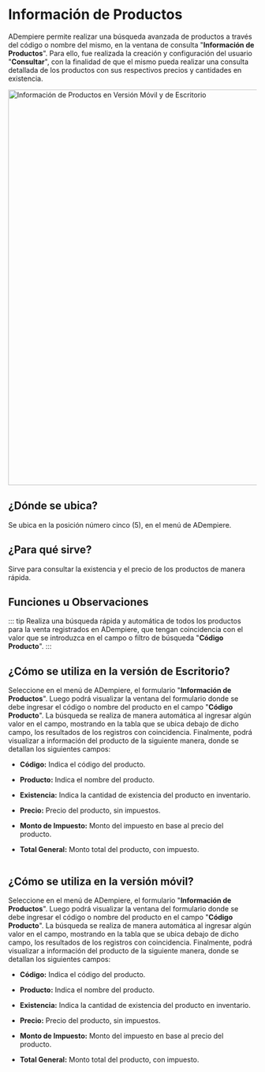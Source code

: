 # Información de Productos

ADempiere permite realizar una búsqueda avanzada de productos a través del código o nombre del mismo, en la ventana de consulta "**Información de Productos**". Para ello, fue realizada la creación y configuración del usuario "**Consultar**", con la finalidad de que el mismo pueda realizar una consulta detallada de los productos con sus respectivos precios y cantidades en existencia.

<img :src="$withBase('/images/forms/product-information/ui-version-product-information.png')" alt="Información de Productos en Versión Móvil y de Escritorio" width="800px">

## ¿Dónde se ubica?

Se ubica en la posición número cinco (5), en el menú de ADempiere.

## ¿Para qué sirve?

Sirve para consultar la existencia y el precio de los productos de manera rápida.

## Funciones u Observaciones

::: tip
Realiza una búsqueda rápida y automática de todos los productos para la venta registrados en ADempiere, que tengan coincidencia con el valor que se introduzca en el campo o filtro de búsqueda "**Código Producto**".
:::

## ¿Cómo se utiliza en la versión de Escritorio?

Seleccione en el menú de ADempiere, el formulario "**Información de Productos**". Luego podrá visualizar la ventana del formulario donde se debe ingresar el código o nombre del producto en el campo "**Código Producto**". La búsqueda se realiza de manera automática al ingresar algún valor en el campo, mostrando en la tabla que se ubica debajo de dicho campo, los resultados de los registros con coincidencia. Finalmente, podrá visualizar a información del producto de la siguiente manera, donde se detallan los siguientes campos:

- **Código:** Indica el código del producto.

- **Producto:** Indica el nombre del producto.

- **Existencia:** Indica la cantidad de existencia del producto en inventario.

- **Precio:** Precio del producto, sin impuestos.

- **Monto de Impuesto:** Monto del impuesto en base al precio del producto.

- **Total General:** Monto total del producto, con impuesto.

<img :src="$withBase('/images/forms/product-information/product-information-in-desktop-version.gif')" />

## ¿Cómo se utiliza en la versión móvil?

Seleccione en el menú de ADempiere, el formulario "**Información de Productos**". Luego podrá visualizar la ventana del formulario donde se debe ingresar el código o nombre del producto en el campo "**Código Producto**". La búsqueda se realiza de manera automática al ingresar algún valor en el campo, mostrando en la tabla que se ubica debajo de dicho campo, los resultados de los registros con coincidencia. Finalmente, podrá visualizar a información del producto de la siguiente manera, donde se detallan los siguientes campos:

- **Código:** Indica el código del producto.

- **Producto:** Indica el nombre del producto.

- **Existencia:** Indica la cantidad de existencia del producto en inventario.

- **Precio:** Precio del producto, sin impuestos.

- **Monto de Impuesto:** Monto del impuesto en base al precio del producto.

- **Total General:** Monto total del producto, con impuesto.

<img :src="$withBase('/images/forms/product-information/product-information-in-mobile-version.gif')" />
